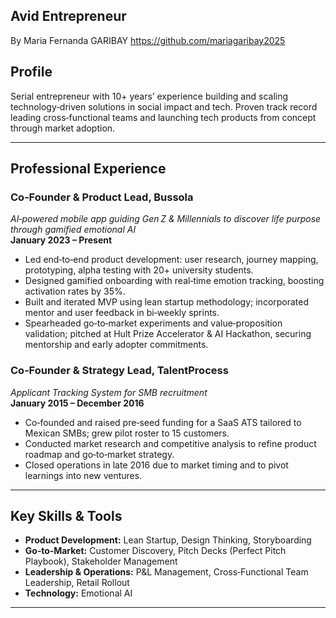 ## Avid Entrepreneur

By Maria Fernanda GARIBAY 
https://github.com/mariagaribay2025 

## Profile
Serial entrepreneur with 10+ years’ experience building and scaling technology‑driven solutions in social impact and tech. Proven track record leading cross‑functional teams and launching tech products from concept through market adoption.

---

## Professional Experience

### Co‑Founder & Product Lead, **Bussola**  
*AI‑powered mobile app guiding Gen Z & Millennials to discover life purpose through gamified emotional AI*  
**January 2023 – Present**  
- Led end‑to‑end product development: user research, journey mapping, prototyping, alpha testing with 20+ university students.  
- Designed gamified onboarding with real‑time emotion tracking, boosting activation rates by 35%.  
- Built and iterated MVP using lean startup methodology; incorporated mentor and user feedback in bi‑weekly sprints.  
- Spearheaded go‑to‑market experiments and value‑proposition validation; pitched at Hult Prize Accelerator & AI Hackathon, securing mentorship and early adopter commitments.   

### Co‑Founder & Strategy Lead, **TalentProcess**  
*Applicant Tracking System for SMB recruitment*  
**January 2015 – December 2016**  
- Co‑founded and raised pre‑seed funding for a SaaS ATS tailored to Mexican SMBs; grew pilot roster to 15 customers.  
- Conducted market research and competitive analysis to refine product roadmap and go‑to‑market strategy.  
- Closed operations in late 2016 due to market timing and to pivot learnings into new ventures.  

---

## Key Skills & Tools
- **Product Development:** Lean Startup, Design Thinking, Storyboarding  
- **Go‑to‑Market:** Customer Discovery, Pitch Decks (Perfect Pitch Playbook), Stakeholder Management  
- **Leadership & Operations:** P&L Management, Cross‑Functional Team Leadership, Retail Rollout  
- **Technology:** Emotional AI  

---
